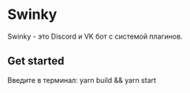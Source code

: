 # Swinky

Swinky - это Discord и VK бот с системой плагинов.

## Get started

Введите в терминал:
yarn build && yarn start
